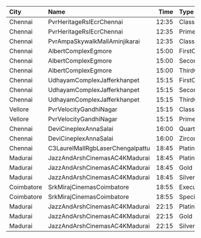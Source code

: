 | City       | Name                             |  Time | Type        | Price | Capacity | Booked |
| :--------- | :------------------------------- | ----: | :---------- | ----: | -------: | -----: |
| Chennai    | PvrHeritageRslEcrChennai         | 12:35 | Classic     |   60₹ |       15 |     13 |
| Chennai    | PvrHeritageRslEcrChennai         | 12:35 | Prime       |  153₹ |      118 |     59 |
| Chennai    | PvrAmpaSkywalkMallAminjikarai    | 12:35 | Classic     |   60₹ |       16 |      3 |
| Chennai    | AlbertComplexEgmore              | 15:00 | FirstClass  |   95₹ |      158 |    102 |
| Chennai    | AlbertComplexEgmore              | 15:00 | SecondClass |   75₹ |       84 |     42 |
| Chennai    | AlbertComplexEgmore              | 15:00 | ThirdClass  |   50₹ |       28 |     14 |
| Chennai    | UdhayamComplexJafferkhanpet      | 15:15 | FirstClass  |  112₹ |      213 |    111 |
| Chennai    | UdhayamComplexJafferkhanpet      | 15:15 | SecondClass |  105₹ |       70 |     35 |
| Chennai    | UdhayamComplexJafferkhanpet      | 15:15 | ThirdClass  |   50₹ |       32 |     16 |
| Vellore    | PvrVelocityGandhiNagar           | 15:15 | Classic     |   60₹ |        8 |      8 |
| Vellore    | PvrVelocityGandhiNagar           | 15:15 | Prime       |  153₹ |       80 |      7 |
| Chennai    | DeviCineplexAnnaSalai            | 16:00 | Quartz      |  153₹ |      242 |    122 |
| Chennai    | DeviCineplexAnnaSalai            | 16:00 | Zircon      |   60₹ |       27 |     27 |
| Chennai    | C3LaurelMallRgbLaserChengalpattu | 18:45 | Platinum    |  150₹ |      224 |     24 |
| Madurai    | JazzAndArshCinemasAC4KMadurai    | 18:45 | Platinum    |  150₹ |      120 |     60 |
| Madurai    | JazzAndArshCinemasAC4KMadurai    | 18:45 | Gold        |  110₹ |       81 |     40 |
| Madurai    | JazzAndArshCinemasAC4KMadurai    | 18:45 | Silver      |  110₹ |       22 |     11 |
| Coimbatore | SrkMirajCinemasCoimbatore        | 18:55 | Executive   |  191₹ |      190 |     95 |
| Coimbatore | SrkMirajCinemasCoimbatore        | 18:55 | Special     |   60₹ |       21 |     11 |
| Madurai    | JazzAndArshCinemasAC4KMadurai    | 22:15 | Platinum    |  150₹ |      120 |     60 |
| Madurai    | JazzAndArshCinemasAC4KMadurai    | 22:15 | Gold        |  110₹ |       81 |     40 |
| Madurai    | JazzAndArshCinemasAC4KMadurai    | 22:15 | Silver      |  110₹ |       22 |     11 |